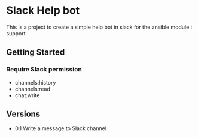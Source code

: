# Slack Help bot

This is a project to create a simple help bot in slack for the ansible module i support

## Getting Started
### Require Slack permission
* channels:history 
* channels:read
* chat:write

## Versions
* 0.1 Write a message to Slack channel
